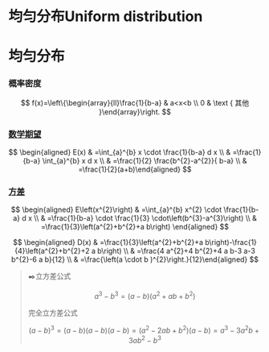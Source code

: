 # 均匀分布Uniform distribution

# 均匀分布

### 概率密度

$$
f(x)=\left\{\begin{array}{ll}\frac{1}{b-a} & a<x<b \\ 0 & \text { 其他 }\end{array}\right.
$$

### [数学期望](../数学期望/数学期望.md "数学期望")

$$
\begin{aligned} E(x) & =\int_{a}^{b} x \cdot \frac{1}{b-a} d x \\ & =\frac{1}{b-a} \int_{a}^{b} x d x \\ & =\frac{1}{2} \frac{b^{2}-a^{2}}{ b-a} \\ & =\frac{1}{2}(a+b)\end{aligned}
$$

### [方差](../方差/方差.md "方差")

$$
\begin{aligned} E\left(x^{2}\right) & =\int_{a}^{b} x^{2} \cdot \frac{1}{b-a} d x \\ & =\frac{1}{b-a} \cdot \frac{1}{3} \cdot\left(b^{3}-a^{3}\right) \\ & =\frac{1}{3}\left(a^{2}+b^{2}+a b\right) \end{aligned}
$$

$$
\begin{aligned} D(x) & =\frac{1}{3}\left(a^{2}+b^{2}+a b\right)-\frac{1}{4}\left(a^{2}+b^{2}+2 a b\right) \\ & =\frac{4 a^{2}+4 b^{2}+4 a b-3 a-3 b^{2}-6 a b}{12} \\ & =\frac{\left(a \cdot b )^{2}\right.}{12}\end{aligned}
$$

> ✒️立方差公式
>
> $$
> a^{3}-b^{3}=(a-b)\left(a^{2}+a b+b^{2}\right)
> $$
>
> 完全立方差公式
>
> $$
> (a-b)^{3}=(a-b)(a-b)(a-b)=\left(a^{2}-2 a b+b^{2}\right)(a-b)=a^{3}-3 a^{2} b+3 a b^{2}-b^{3}
> $$
